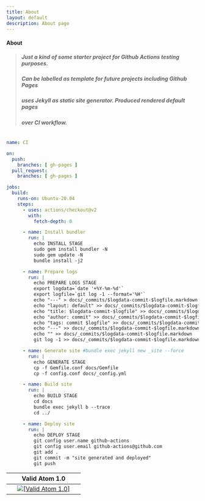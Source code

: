 ```yaml
---
title: About
layout: default
description: About page
---
```


#### About

> ##### Just a kind of some starter project for Github Actions testing purposes.
> ##### Can be labelled as template for future projects including Github Pages
> ##### uses Jekyll as static site generator. Produced rendered default pages
> ##### over CI workflow.


```yaml

name: CI

on:
  push:
    branches: [ gh-pages ]
  pull_request:
    branches: [ gh-pages ]

jobs:
  build:
    runs-on: Ubuntu-20.04
    steps:
      - uses: actions/checkout@v2
        with:
          fetch-depth: 0

      - name: Install bundler
        run: |
          echo INSTALL STAGE
          sudo gem install bundler -N
          sudo gem update -N
          bundle install -j2

      - name: Prepare logs
        run: |
          echo PREPARE LOGS STAGE
          export logdata=`date '+%Y-%m-%d'`
          export logfile=`git log -1 --format='%H'`
          echo "---" > docs/_commits/$logdata-commit-$logfile.markdown
          echo "layout: default" >> docs/_commits/$logdata-commit-$logfile.markdown
          echo "title: $logdata-commit-$logfile" >> docs/_commits/$logdata-commit-$logfile.markdown
          echo "author: commit" >> docs/_commits/$logdata-commit-$logfile.markdown
          echo "tags: commit $logfile" >> docs/_commits/$logdata-commit-$logfile.markdown
          echo "---" >> docs/_commits/$logdata-commit-$logfile.markdown
          echo "" >> docs/_commits/$logdata-commit-$logfile.markdown
          git log -1 >> docs/_commits/$logdata-commit-$logfile.markdown

      - name: Generate site #bundle exec jekyll new _site --force
        run: |
          echo GENERATE STAGE
          cp -f Gemfile.conf docs/Gemfile
          cp -f config.conf docs/_config.yml

      - name: Build site
        run: |
          echo BUILD STAGE
          cd docs
          bundle exec jekyll b --trace
          cd ../

      - name: Deploy site
        run: |
          echo DEPLOY STAGE
          git config user.name github-actions
          git config user.email github-actions@github.com
          git add .
          git commit -m "site generated and deployed"
          git push

```

<table>
  <thead>
    <tr>
      <th><center>&nbsp;</center></th>
      <th><center>Valid Atom 1.0</center></th>
      <th><center>&nbsp;</center></th>
    </tr>
  </thead>
  <tbody>
    <tr>
      <td><center>&nbsp;</center></td>
      <td><center><a href="https://validator.w3.org/feed/check.cgi?url=https://wryyyyyyyy.github.io/runner_one/feed.xml"><img src="https://wryyyyyyyy.github.io/runner_one/assets/img/valid-atom.png" alt="[Valid Atom 1.0]" title="Validate my Atom 1.0 feed" /></a></center></td>
      <td><center>&nbsp;</center></td>
    </tr>
  </tbody>
</table>
